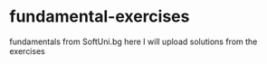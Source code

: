 # fundamental-exercises
fundamentals from SoftUni.bg
here I will upload solutions from the exercises
